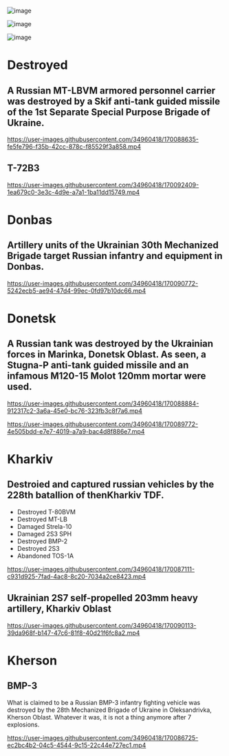 ![image](https://user-images.githubusercontent.com/34960418/170090223-a9deb215-2d48-4de4-a2a6-341687fa61c4.png)

![image](https://user-images.githubusercontent.com/34960418/170090582-2f8d4120-9e90-4fcf-b90f-06b0c3ae81cb.png)

![image](https://user-images.githubusercontent.com/34960418/170090540-274553c1-1ee8-42ef-94aa-b469ff068cd3.png)


# Destroyed

## A Russian MT-LBVM armored personnel carrier was destroyed by a Skif anti-tank guided missile of the 1st Separate Special Purpose Brigade of Ukraine.

https://user-images.githubusercontent.com/34960418/170088635-fe5fe796-f35b-42cc-878c-f85529f3a858.mp4


## T-72B3

https://user-images.githubusercontent.com/34960418/170092409-1ea679c0-3e3c-4d9e-a7a1-1ba11dd15749.mp4





# Donbas

## Artillery units of the Ukrainian 30th Mechanized Brigade target Russian infantry and equipment in Donbas.

https://user-images.githubusercontent.com/34960418/170090772-5242ecb5-ae94-47d4-99ec-0fd97b10dc66.mp4


# Donetsk

## A Russian tank was destroyed by the Ukrainian forces in Marinka, Donetsk Oblast. As seen, a Stugna-P anti-tank guided missile and an infamous M120-15 Molot 120mm mortar were used.

https://user-images.githubusercontent.com/34960418/170088884-912317c2-3a6a-45e0-bc76-323fb3c8f7a6.mp4

https://user-images.githubusercontent.com/34960418/170089772-4e505bdd-e7e7-4019-a7a9-bac4d8f886e7.mp4


# Kharkiv

## Destroied and captured russian vehicles by the 228th batallion of thenKharkiv TDF.
- Destroyed T-80BVM
- Destroyed MT-LB
- Damaged Strela-10
- Damaged 2S3 SPH
- Destroyed BMP-2
- Destroyed 2S3
- Abandoned TOS-1A

https://user-images.githubusercontent.com/34960418/170087111-c931d925-7fad-4ac8-8c20-7034a2ce8423.mp4


## Ukrainian 2S7 self-propelled 203mm heavy artillery, Kharkiv Oblast

https://user-images.githubusercontent.com/34960418/170090113-39da968f-b147-47c6-81f8-40d21f6fc8a2.mp4


# Kherson

## BMP-3

What is claimed to be a Russian BMP-3 infantry fighting vehicle was destroyed by the 28th Mechanized Brigade of Ukraine in Oleksandrivka, Kherson Oblast. Whatever it was, it is not a thing anymore after 7 explosions.

https://user-images.githubusercontent.com/34960418/170086725-ec2bc4b2-04c5-4544-9c15-22c44e727ec1.mp4


